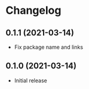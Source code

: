 # Changelog

## 0.1.1 (2021-03-14)

- Fix package name and links

## 0.1.0 (2021-03-14)

- Initial release
